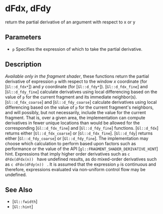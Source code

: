 # dFdx, dFdy
return the partial derivative of an argument with respect to x or y

## Parameters
- `p`
  Specifies the expression of which to take the partial derivative.

## Description
*Available only in the fragment shader*, these functions return the
  partial derivative of expression `p` with respect to the window $x$
  coordinate (for [`Gl::d_fdx*`]) and $y$ coordinate (for
  [`Gl::d_fdy*`]).
[`Gl::d_fdx_fine`] and [`Gl::d_fdy_fine`] calculate derivatives using
  local differencing based on the value of `p` for the current fragment
  and its immediate neighbor(s).
[`Gl::d_fdx_coarse`] and [`Gl::d_fdy_coarse`] calculate derivatives
  using local differencing based on the value of `p` for the current
  fragment's neighbors, and will possibly, but not necessarily, include
  the value for the current fragment. That is, over a given area, the
  implementation can compute derivatives in fewer unique locations than
  would be allowed for the corresponding [`Gl::d_fdx_fine`] and
  [`Gl::d_fdy_fine`] functions.
[`Gl::d_fdx`] returns either [`Gl::d_fdx_coarse`] or
  [`Gl::d_fdx_fine`]. [`Gl::d_fdy`] returns either [`Gl::d_fdy_coarse`]
  or [`Gl::d_fdy_fine`]. The implementation may choose which calculation
  to perform based upon factors such as performance or the value of the
  API [`gl::FRAGMENT_SHADER_DERIVATIVE_HINT`] hint.
Expressions that imply higher order derivatives such as ```c
  dFdx(dFdx(n)) ``` have undefined results, as do mixed-order
  derivatives such as ```c dFdx(dFdy(n)) ``` . It is assumed that the
  expression `p` is continuous and therefore, expressions evaluated via
  non-uniform control flow may be undefined.

## See Also
- [`Gl::fwidth`]
- [`Gl::hint`]
